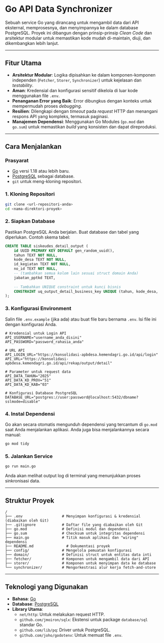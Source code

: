# Go API Data Synchronizer

Sebuah service Go yang dirancang untuk mengambil data dari API eksternal, memprosesnya, dan menyimpannya ke dalam database PostgreSQL. Proyek ini dibangun dengan prinsip-prinsip *Clean Code* dan arsitektur modular untuk memastikan kode mudah di-maintain, diuji, dan dikembangkan lebih lanjut.

-----

## Fitur Utama

  * **Arsitektur Modular**: Logika dipisahkan ke dalam komponen-komponen independen (`Fetcher`, `Storer`, `Synchronizer`) untuk kejelasan dan *testability*.
  * **Aman**: Kredensial dan konfigurasi sensitif dikelola di luar kode menggunakan file `.env`.
  * **Penanganan Error yang Baik**: Error dibungkus dengan konteks untuk mempermudah proses *debugging*.
  * **Resilien**: Dilengkapi dengan *timeout* pada *request* HTTP dan menangani respons API yang kompleks, termasuk paginasi.
  * **Manajemen Dependensi**: Menggunakan Go Modules (`go.mod` dan `go.sum`) untuk memastikan *build* yang konsisten dan dapat direproduksi.

-----

## Cara Menjalankan

### **Prasyarat**

  * [Go](https://golang.org/dl/) versi 1.18 atau lebih baru.
  * [PostgreSQL](https://www.postgresql.org/download/) sebagai database.
  * `git` untuk meng-kloning repositori.

### **1. Kloning Repositori**

```bash
git clone <url-repositori-anda>
cd <nama-direktori-proyek>
```

### **2. Siapkan Database**

Pastikan PostgreSQL Anda berjalan. Buat database dan tabel yang diperlukan. Contoh skema tabel:

```sql
CREATE TABLE siskeudes_detail_output (
    id UUID PRIMARY KEY DEFAULT gen_random_uuid(),
    tahun TEXT NOT NULL,
    kode_desa TEXT NOT NULL,
    id_kegiatan TEXT NOT NULL,
    no_id TEXT NOT NULL,
    -- (tambahkan semua kolom lain sesuai struct domain Anda)
    jabatan_pptkd TEXT,
    
    -- Tambahkan UNIQUE constraint untuk kunci bisnis
    CONSTRAINT uq_output_detail_business_key UNIQUE (tahun, kode_desa, id_kegiatan, no_id)
);
```

### **3. Konfigurasi Environment**

Salin file `.env.example` (jika ada) atau buat file baru bernama `.env`. Isi file ini dengan konfigurasi Anda.

```env
# Kredensial untuk Login API
API_USERNAME="username_anda_disini"
API_PASSWORD="password_rahasia_anda"

# URL API
API_LOGIN_URL="https://konsolidasi-apbdesa.kemendagri.go.id/api/login"
API_URL="https://konsolidasi-apbdesa.kemendagri.go.id/api/rekap/output/detail"

# Parameter untuk request data
API_DATA_TAHUN="2025"
API_DATA_KD_PROV="51"
API_DATA_KD_KAB="03"

# Konfigurasi Database PostgreSQL
DATABASE_URL="postgres://user:password@localhost:5432/dbname?sslmode=disable"
```

### **4. Instal Dependensi**

Go akan secara otomatis mengunduh dependensi yang tercantum di `go.mod` saat Anda menjalankan aplikasi. Anda juga bisa menjalankannya secara manual:

```bash
go mod tidy
```

### **5. Jalankan Service**

```bash
go run main.go
```

Anda akan melihat output log di terminal yang menunjukkan proses sinkronisasi data.

-----

## Struktur Proyek

```
/
├── .env                  # Menyimpan konfigurasi & kredensial (diabaikan oleh Git)
├── .gitignore            # Daftar file yang diabaikan oleh Git
├── go.mod                # Definisi modul dan dependensi
├── go.sum                # Checksum untuk integritas dependensi
├── main.go               # Titik masuk aplikasi dan "wiring" dependensi
├── README.md               # Dokumentasi proyek
├── config/               # Mengelola pemuatan konfigurasi
├── domain/               # Definisi struct untuk entitas data inti
├── fetcher/              # Komponen untuk mengambil data dari API
├── storer/               # Komponen untuk menyimpan data ke database
└── synchronizer/         # Mengorkestrasi alur kerja fetch-and-store
```

-----

## Teknologi yang Digunakan

  * **Bahasa**: [Go](https://golang.org/)
  * **Database**: [PostgreSQL](https://www.postgresql.org/)
  * **Library Utama**:
      * `net/http`: Untuk melakukan request HTTP.
      * `github.com/jmoiron/sqlx`: Ekstensi untuk package `database/sql` standar Go.
      * `github.com/lib/pq`: Driver untuk PostgreSQL.
      * `github.com/joho/godotenv`: Untuk memuat file `.env`.